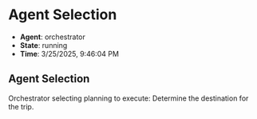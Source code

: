 # Agent Selection

- **Agent**: orchestrator
- **State**: running
- **Time**: 3/25/2025, 9:46:04 PM

## Agent Selection

Orchestrator selecting planning to execute: Determine the destination for the trip.

